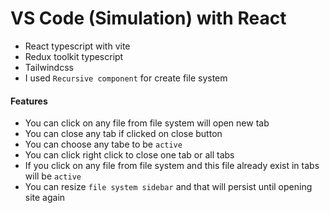 # VS Code (Simulation) with React

- React typescript with vite
- Redux toolkit typescript
- Tailwindcss
- I used `Recursive component` for create file system

#### Features

- You can click on any file from file system will open new tab
- You can close any tab if clicked on close button
- You can choose any tabe to be `active`
- You can click right click to close one tab or all tabs
- If you click on any file from file system and this file already exist in tabs will be `active`
- You can resize `file system sidebar` and that will persist until opening site again

